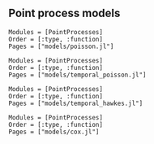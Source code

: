 ## Point process models

```@autodocs
Modules = [PointProcesses]
Order = [:type, :function]
Pages = ["models/poisson.jl"]
```

```@autodocs
Modules = [PointProcesses]
Order = [:type, :function]
Pages = ["models/temporal_poisson.jl"]
```

```@autodocs
Modules = [PointProcesses]
Order = [:type, :function]
Pages = ["models/temporal_hawkes.jl"]
```

```@autodocs
Modules = [PointProcesses]
Order = [:type, :function]
Pages = ["models/cox.jl"]
```